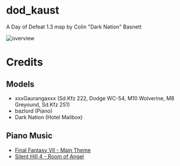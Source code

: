 # dod_kaust
A Day of Defeat 1.3 map by Colin "Dark Nation" Basnett

![overview](https://media.githubusercontent.com/media/cmbasnett/dod_kaust/master/docs/images/overview.png)

# Credits

## Models
   - xxxGaurangaxxx (Sd.Kfz 222, Dodge WC-54, M10 Wolverine, M8 Greyound, Sd.Kfz 251)
   - bazlord (Piano)
   - Dark Nation (Hotel Mailbox)

## Piano Music
   - [Final Fantasy VII - Main Theme](https://www.youtube.com/watch?v=H-KpMgxKJxE)
   - [Silent Hill 4 - Room of Angel](https://www.youtube.com/watch?v=S9jYB8SvV7E)
